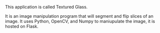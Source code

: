 This application is called Textured Glass.

It is an image manipulation program that will segment and flip slices of an image.
It uses Python, OpenCV, and Numpy to maniupulate the image, it is hosted on Flask.